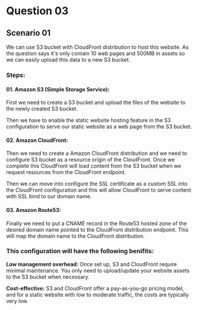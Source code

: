 # Question 03

## Scenario 01

We can use S3 bucket with CloudFront distribution to host this website. As the question says it's only contain 10 web pages and 500MB in assets so we can easily upload this data to a new S3 bucket.

### Steps:

#### 01. Amazon S3 (Simple Storage Service):

First we need to create a S3 bucket and upload the files of the website to the newly created S3 bucket.

Then we have to enable the static website hosting feature in the S3 configuration to serve our static website as a web page from the S3 bucket.


#### 02. Amazon CloudFront:

Then we need to create a Amazon CloudFront distribution and we need to configure S3 bucket as a resource origin of the CloudFront. Once we complete this CloudFront will load content from the S3 bucket when we request resources from the CloudFront endpoint.

Then we can move into configure the SSL certificate as a custom SSL into the CloudFront configuration and this will allow CloudFront to serve content with SSL bind to our domain name.


#### 03. Amazon Route53:

Finally we need to put a CNAME record in the Route53 hosted zone of the desired domain name pointed to the CloudFront distribution endpoint. This will map the domain name to the CloudFront distribution.


### This configuration will have the following benifits:

**Low management overhead:** Once set up, S3 and CloudFront require minimal maintenance. You only need to upload/update your website assets to the S3 bucket when necessary.

**Cost-effective:** S3 and CloudFront offer a pay-as-you-go pricing model, and for a static website with low to moderate traffic, the costs are typically very low.